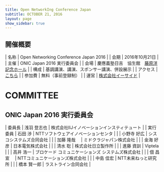 ```yaml
---
title: Open NetworkIng Conference Japan
subtitle: OCTOBER 21, 2016
layout: page
show_sidebar: true
---
```

## 開催概要

| 名称     | Open Networking Conference Japan 2016 |
| 会期     | 2016年10月21日 |
| 主催     | ONIC Japan 2016 実行委員会 |
| 会場     | 慶應義塾日吉　協生館　[藤原洋記念ホール](http://www.kcc.keio.ac.jp/hall/) |
| 構成     | 基調講演、講演、スポンサー講演、併設展示 |
| アクセス | [こちら]({{site.baseurl}}/access/) | 
| 参加費   | 無料（事前登録制） |
| 運営     | [株式会社イーサイド](https://www.e-side.co.jp) |

# COMMITTEE
## ONIC Japan 2016 実行委員会

| 委員長 | 浅羽 登志也 | 株式会社IIJイノベーションインスティテュート |
| 実行委員 | 石田 渉 | NTTソフトウェアイノベーションセンタ | 
| | 小野寺 好広 | シスコシステムズ合同会社 |
| | 加藤 隆哉 　| ミドクラジャパン株式会社 |
| | 金海 好彦 | 日本電気株式会社 | 
| | 清水 聡 | 株式会社日立製作所 |
| | 進藤 資訓 | Viptela |
| | 高井 浩一 | ブロケード コミュニケーションズ システムズ株式会社 |
| | 佃 昌宣 　| NTTコミュニケーションズ株式会社 |
| | 中島 佳宏 | NTT未来ねっと研究所 |
| | 橋本 賢一郎 | ラストライン合同会社 |

